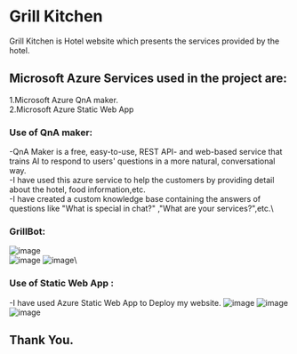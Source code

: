 # Grill Kitchen 

Grill Kitchen is Hotel website which presents the services provided by the hotel.

## Microsoft Azure Services used in the project are:

1.Microsoft Azure QnA maker.\
2.Microsoft Azure Static Web App

### Use of QnA maker: 
-QnA Maker is a free, easy-to-use, REST API- and web-based service that trains AI to respond to users' questions in a more natural, conversational way.\
-I have used this azure service to help the customers by providing detail about the hotel, food information,etc.\
-I have created a custom knowledge base containing the answers of questions like "What is special in chat?" ,"What are your services?",etc.\
### GrillBot:
![image](https://user-images.githubusercontent.com/86558178/151703631-ccf549ec-abf0-4639-8387-b986e4121007.png)\
![image](https://user-images.githubusercontent.com/86558178/151703578-7e334655-e652-432e-9219-a062c554ed40.png)
![image](https://user-images.githubusercontent.com/86558178/151703643-e78297a2-8582-4e6d-854e-0c6ba63a522b.png)\


### Use of Static Web App : 
-I have used Azure Static Web App to Deploy my website.
![image](https://user-images.githubusercontent.com/86558178/151703846-a09fde2a-ac0f-4533-a016-c717307b6237.png)
![image](https://user-images.githubusercontent.com/86558178/151703859-fb75ad14-4cd7-4eeb-84f9-8065e2b149bd.png)
![image](https://user-images.githubusercontent.com/86558178/151703870-350388c6-e7eb-49af-bae2-db7fd6ccf9f9.png)



## Thank You.
